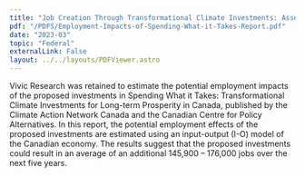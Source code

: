 ```yaml
---
title: "Job Creation Through Transformational Climate Investments: Assessing the Impact of Proposed Climate Investments in Canada"
pdf: "/PDFS/Employment-Impacts-of-Spending-What-it-Takes-Report.pdf"
date: "2023-03"
topic: "Federal"
externalLink: False
layout: ../../layouts/PDFViewer.astro
---
```


Vivic Research was retained to estimate the potential employment impacts of the proposed investments in Spending What it Takes: Transformational Climate Investments for Long-term Prosperity in Canada, published by the Climate Action Network Canada and the Canadian Centre for Policy Alternatives. In this report, the potential employment effects of the proposed investments are estimated using an input-output (I-O) model of the Canadian economy. The results suggest that the proposed investments could result in an average of an additional 145,900 – 176,000 jobs over the next five years.
